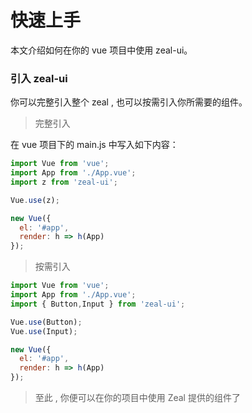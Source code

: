 # 快速上手
本文介绍如何在你的 vue 项目中使用 zeal-ui。

### 引入 zeal-ui 
你可以完整引入整个 zeal , 也可以按需引入你所需要的组件。

>完整引入

在 vue 项目下的 main.js 中写入如下内容：
``` javascript
import Vue from 'vue';
import App from './App.vue';
import z from 'zeal-ui';

Vue.use(z);

new Vue({
  el: '#app',
  render: h => h(App)
});
```

>按需引入
``` javascript
import Vue from 'vue';
import App from './App.vue';
import { Button,Input } from 'zeal-ui';

Vue.use(Button);
Vue.use(Input);

new Vue({
  el: '#app',
  render: h => h(App)
});
```

>至此 , 你便可以在你的项目中使用 Zeal 提供的组件了